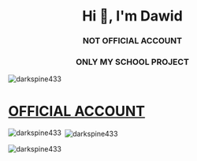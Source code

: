 <h1 align="center">Hi 👋, I'm Dawid</h1>
<h3 align="center">NOT OFFICIAL ACCOUNT</h3>
<h3 align="center">ONLY MY SCHOOL PROJECT</h3>


<p align="left"> <img src="https://komarev.com/ghpvc/?username=darkspine433&label=Profile%20views&color=0e75b6&style=flat" alt="darkspine433" /> </p>

<h1><a href="https://github.com/DarkSpine433" target="blank">OFFICIAL ACCOUNT</a></h1>

<p><img align="left" src="https://github-readme-stats.vercel.app/api/top-langs?username=darkspine433&show_icons=true&locale=en&layout=compact" alt="darkspine433" /></p>

<p>&nbsp;<img align="center" src="https://github-readme-stats.vercel.app/api?username=darkspine433&show_icons=true&locale=en" alt="darkspine433" /></p>

<p><img align="center" src="https://github-readme-streak-stats.herokuapp.com/?user=darkspine433&" alt="darkspine433" /></p>

